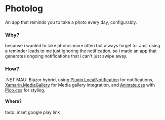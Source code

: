 # Photolog

An app that reminds you to take a photo every day, configurably.

### Why?

because i wanted to take photos more often but always forget to. Just using a reminder leads to me just ignoring the notification, so i made an app that generates ongoing notifications that i can't just swipe away.

### How?

.NET MAUI Blazor hybrid, using [Plugin.LocalNotification](https://github.com/thudugala/Plugin.LocalNotification) for notifications, [Xamarin.MediaGallery](https://github.com/dimonovdd/Xamarin.MediaGallery) for Media gallery integration, and [Animate.css](https://animate.style/) with [Pico.css](https://picocss.com/) for styling.

#### Where?

todo: inset google play link
